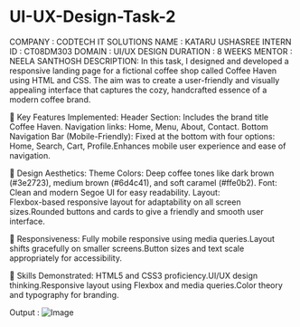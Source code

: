 # UI-UX-Design-Task-2
COMPANY : CODTECH IT SOLUTIONS
NAME : KATARU USHASREE 
INTERN ID : CT08DM303 
DOMAIN : UI/UX DESIGN 
DURATION : 8 WEEKS 
MENTOR : NEELA SANTHOSH 
DESCRIPTION:  In this task, I designed and developed a responsive landing page for a fictional coffee shop called Coffee Haven using HTML and CSS. The aim was to create a user-friendly and visually appealing interface that captures the cozy, handcrafted essence of a modern coffee brand.

🌟 Key Features Implemented:
Header Section:
          Includes the brand title Coffee Haven.
Navigation links: 
         Home, Menu, About, Contact.
Bottom Navigation Bar (Mobile-Friendly):
         Fixed at the bottom with four options: Home, Search, Cart, Profile.Enhances mobile user experience and ease of navigation.
         
🎨 Design Aesthetics:
         Theme Colors: 
                   Deep coffee tones like dark brown (#3e2723), medium brown (#6d4c41), and soft caramel (#ffe0b2).
         Font: 
                   Clean and modern Segoe UI for easy readability.
         Layout:  
                   Flexbox-based responsive layout for adaptability on all screen sizes.Rounded buttons and cards to give a friendly and smooth user interface.
                   
📱 Responsiveness:
               Fully mobile responsive using media queries.Layout shifts gracefully on smaller screens.Button sizes and text scale appropriately for accessibility.
               
🧠 Skills Demonstrated:
               HTML5 and CSS3 proficiency.UI/UX design thinking.Responsive layout using Flexbox and media queries.Color theory and typography for branding.

Output : 
        ![Image](https://github.com/user-attachments/assets/d253151d-3e8d-41f8-a55c-602980cc55fe)
